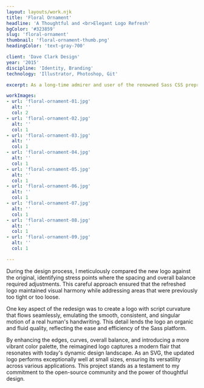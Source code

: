 ```yaml
---
layout: layouts/work.njk
title: 'Floral Ornament'
headline: 'A Thoughtful and <br>Elegant Logo Refresh'
bgColor: '#323859'
slug: 'floral-ornament'
thumbnail: 'floral-ornament-thumb.png'
headingColor: 'text-gray-700'

client: 'Dave Clark Design'
year: '2015'
discipline: 'Identity, Branding'
technology: 'Illustrator, Photoshop, Git'

excerpt: As a long-time admirer and user of the renowned Sass CSS preprocessor, which has empowered me to create my own CSS framework, Uniform CSS, I sought to contribute my design expertise to the open-source community by carefully revitalizing the iconic logo. I embraced the essence of the original design while introducing subtle yet impactful refinements.

workImages:
- url: 'floral-ornament-01.jpg'
  alt: ''
  col: 2
- url: 'floral-ornament-02.jpg'
  alt: ''
  col: 1
- url: 'floral-ornament-03.jpg'
  alt: ''
  col: 1
- url: 'floral-ornament-04.jpg'
  alt: ''
  col: 1
- url: 'floral-ornament-05.jpg'
  alt: ''
  col: 1
- url: 'floral-ornament-06.jpg'
  alt: ''
  col: 1
- url: 'floral-ornament-07.jpg'
  alt: ''
  col: 1
- url: 'floral-ornament-08.jpg'
  alt: ''
  col: 1
- url: 'floral-ornament-09.jpg'
  alt: ''
  col: 1

---
```


During the design process, I meticulously compared the new logo against the original, identifying stress points where the spacing and overall balance required adjustments. This careful approach ensured that the refreshed logo maintained visual harmony while addressing areas that were previously too tight or too loose.

One key aspect of the redesign was to create a logo with script curvature that flows seamlessly, emulating the smooth, consistent, and singular motion of a real human's handwriting. This detail lends the logo an organic and fluid quality, reflecting the ease and efficiency of the Sass platform.

By enhancing the edges, curves, overall balance, and introducing a more vibrant color palette, the reimagined logo captures a modern flair that resonates with today's dynamic design landscape. As an SVG, the updated logo performs exceptionally well at small sizes, ensuring its versatility across various applications. This project stands as a testament to my commitment to the open-source community and the power of thoughtful design.
